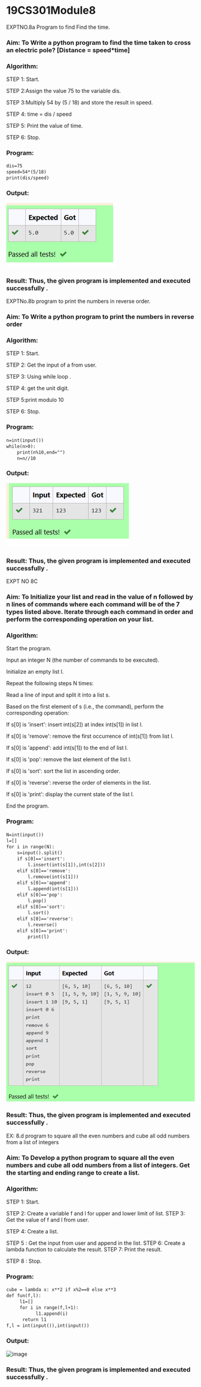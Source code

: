 # 19CS301Module8
EXPTNO.8a Program to find Find the time.

### Aim: To Write a python program to find the time taken to cross an electric pole? [Distance = speed*time]
### Algorithm:

STEP 1: Start.

STEP 2:Assign the value 75 to the variable dis.

STEP 3:Multiply 54 by (5 / 18) and store the result in speed.

STEP 4: time = dis / speed

STEP 5: Print the value of time.

STEP 6: Stop.

### Program:
```
dis=75
speed=54*(5/18)
print(dis/speed)
```
### Output:
![image](https://github.com/23013357/19CS301Module8/blob/main/nn.png)





### Result: Thus, the given program is implemented and executed successfully .

EXPTNo.8b program to  print the numbers in reverse order.

### Aim: To Write a python program to  print the numbers in reverse order
### Algorithm:

STEP 1: Start.

STEP 2: Get the input of a from user.

STEP 3: Using while loop .

STEP 4: get the unit digit.

STEP 5:print modulo 10

STEP 6: Stop.

### Program:
```
n=int(input())
while(n>0):
    print(n%10,end="")
    n=n//10
```
### Output:
![image](https://github.com/23013357/19CS301Module8/blob/main/mm.png)

### Result: Thus, the given program is implemented and executed successfully .
 

EXPT NO 8C 
### Aim: To Initialize your list and read in the value of n followed by n lines of commands where each command will be of the 7 types listed above. Iterate through each command in order and perform the corresponding operation on your list.


### Algorithm:
Start the program.

Input an integer N (the number of commands to be executed).

Initialize an empty list l.

Repeat the following steps N times:

Read a line of input and split it into a list s.

Based on the first element of s (i.e., the command), perform the corresponding operation:

If s[0] is 'insert': insert int(s[2]) at index int(s[1]) in list l.

If s[0] is 'remove': remove the first occurrence of int(s[1]) from list l.

If s[0] is 'append': add int(s[1]) to the end of list l.

If s[0] is 'pop': remove the last element of the list l.

If s[0] is 'sort': sort the list in ascending order.

If s[0] is 'reverse': reverse the order of elements in the list.

If s[0] is 'print': display the current state of the list l.

End the program.


### Program:
```
N=int(input())
l=[]
for i in range(N):
    s=input().split()
    if s[0]=='insert':
        l.insert(int(s[1]),int(s[2]))
    elif s[0]=='remove':
        l.remove(int(s[1]))
    elif s[0]=='append':
        l.append(int(s[1]))
    elif s[0]=='pop':
        l.pop()
    elif s[0]=='sort':
        l.sort()
    elif s[0]=='reverse':
        l.reverse()
    elif s[0]=='print':
        print(l)
```
### Output:
 
![image](https://github.com/23013357/19CS301Module8/blob/main/q.png)

 

### Result: Thus, the given program is implemented and executed successfully .
 


EX: 8.d program to square all the even numbers and cube all odd numbers from a list of integers
### Aim: To Develop a python program to square all the even numbers and cube all odd numbers from a list of integers. Get the starting and ending range to create a list.


### Algorithm:

STEP 1: Start.

STEP 2: Create a variable f and l for upper and lower limit of list. STEP 3: Get the value of f and l from user.

STEP 4: Create a list.

STEP 5 : Get the input from user and append in the list. STEP 6: Create a lambda function to calculate the result. STEP 7: Print the result.

STEP 8 : Stop.

### Program:
```
cube = lambda x: x**2 if x%2==0 else x**3
def fun(f,l):
     l1=[]
     for i in range(f,l+1):
           l1.append(i)
      return l1
f,l = int(input()),int(input())

```
### Output:
![image](https://github.com/user-attachments/assets/4a9076d8-a2cf-44e1-b7d1-e638b7edf12f)



### Result: Thus, the given program is implemented and executed successfully .
 


